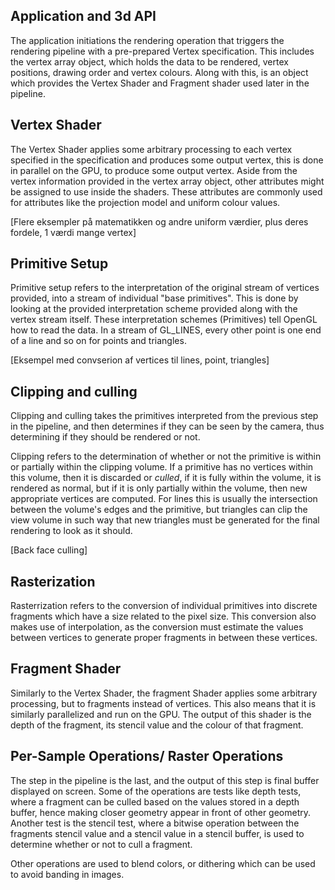 ## Application and 3d API

The application initiations the rendering operation that triggers the rendering pipeline with a pre-prepared Vertex specification. This includes the vertex array object, which holds the data to be rendered, vertex positions, drawing order and vertex colours.  Along with this, is an object which provides the Vertex Shader and Fragment shader used later in the pipeline.

## Vertex Shader

The Vertex Shader applies some arbitrary processing to each vertex specified in the specification and produces some output vertex, this is done in parallel on the GPU, to produce some output vertex.
Aside from the vertex information provided in the vertex array object, other attributes might be assigned to use inside the shaders. These attributes are commonly used for attributes like the projection model and uniform colour values.

[Flere eksempler på matematikken og andre uniform værdier, plus deres fordele, 1 værdi mange vertex]

## Primitive Setup

Primitive setup refers to the interpretation of the original stream of vertices provided, into a stream of individual "base primitives". This is done by looking at the provided interpretation scheme provided along with the vertex stream itself. These interpretation schemes (Primitives) tell OpenGL how to read the data. In a stream of GL_LINES, every other point is one end of a line and so on for points and triangles. 

[Eksempel med convserion af vertices til lines, point, triangles]

## Clipping and culling

Clipping and culling takes the primitives interpreted from the previous step in the pipeline, and then determines if they can be seen by the camera, thus determining if they should be rendered or not. 

Clipping refers to the determination of whether or not the primitive is within or partially within the clipping volume. 
If a primitive has no vertices within this volume, then it is discarded or *culled*, if it is fully within the volume, it is rendered as normal, but if it is only partially within the volume, then new appropriate vertices are computed. For lines this is usually the intersection between the volume's edges and the primitive, but triangles can clip the view volume in such way that new triangles must be generated for the final rendering to look as it should. 

[Back face culling]

## Rasterization 

Rasterrization refers to the conversion of individual primitives into discrete fragments which have a size related to the pixel size. This conversion also makes use of interpolation, as the conversion must estimate the values between vertices to generate proper fragments in between these vertices.

## Fragment Shader

Similarly to the Vertex Shader, the fragment Shader applies some arbitrary processing, but to fragments instead of vertices. This also means that it is similarly parallelized and run on the GPU. The output of this shader is the depth of the fragment, its stencil value and the colour of that fragment.

## Per-Sample Operations/ Raster Operations

The step in the pipeline is the last, and the output of this step is final buffer displayed on screen. Some of the operations are tests like depth tests, where a fragment can be culled based on the values stored in a depth buffer, hence making closer geometry appear in front of other geometry. Another test is the stencil test, where a bitwise operation between the fragments stencil value and a stencil value in a stencil buffer, is used to determine whether or not to cull a fragment. 

Other operations are used to blend colors, or dithering which can be used to avoid banding in images.